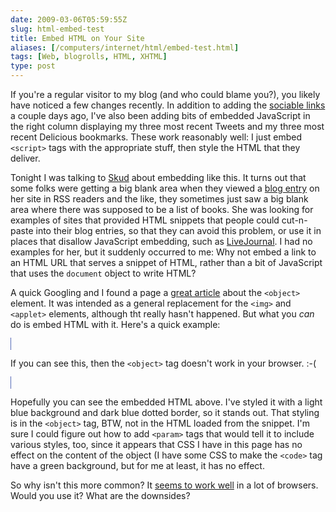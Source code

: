 ```yaml
--- 
date: 2009-03-06T05:59:55Z
slug: html-embed-test
title: Embed HTML on Your Site
aliases: [/computers/internet/html/embed-test.html]
tags: [Web, blogrolls, HTML, XHTML]
type: post
---
```


If you're a regular visitor to my blog (and who could blame you?), you likely
have noticed a few changes recently. In addition to adding the [sociable links]
a couple days ago, I've also been adding bits of embedded JavaScript in the
right column displaying my three most recent Tweets and my three most recent
Delicious bookmarks. These work reasonably well: I just embed `<script>` tags
with the appropriate stuff, then style the HTML that they deliver.

Tonight I was talking to [Skud] about embedding like this. It turns out that
some folks were getting a big blank area when they viewed a [blog entry] on her
site in RSS readers and the like, they sometimes just saw a big blank area where
there was supposed to be a list of books. She was looking for examples of sites
that provided HTML snippets that people could cut-n-paste into their blog
entries, so that they can avoid this problem, or use it in places that disallow
JavaScript embedding, such as [LiveJournal]. I had no examples for her, but it
suddenly occurred to me: Why not embed a link to an HTML URL that serves a
snippet of HTML, rather than a bit of JavaScript that uses the `document` object
to write HTML?

A quick Googling and I found a page a [great article] about the `<object>`
element. It was intended as a general replacement for the `<img>` and `<applet>`
elements, although tht really hasn't happened. But what you *can* do is embed
HTML with it. Here's a quick example:

<style type="text/css">code.embedded { background: green; }</style> <object data="/code/testembed.html" type="text/html" style="background: lightblue; width: 100%; border: 1px dotted darkblue;" id="testembed">
  <p>If you can see this, then the <code>&lt;object&gt;</code> tag doesn't
  work in your browser. :-(</p>
</object>

Hopefully you can see the embedded HTML above. I've styled it with a light blue
background and dark blue dotted border, so it stands out. That styling is in the
`<object>` tag, BTW, not in the HTML loaded from the snippet. I'm sure I could
figure out how to add `<param>` tags that would tell it to include various
styles, too, since it appears that CSS I have in this page has no effect on the
content of the object (I have some CSS to make the `<code>` tag have a green
background, but for me at least, it has no effect.

So why isn't this more common? It [seems to work well] in a lot of browsers.
Would you use it? What are the downsides?

  [sociable links]: /computers/internet/weblogs/blosxom/sociable/introducing-sociable.html
    "Sociable Plugin for Blosxom"
  [Skud]: http://infotrope.net/blog/ "Infotropism Kirrily Robert’s blog"
  [blog entry]: http://infotrope.net/blog/2009/03/05/books-read-february-2009/
    "Infotropism: Books read, February 2009"
  [LiveJournal]: http://www.livejournal.com/
  [great article]: http://joliclic.free.fr/html/object-tag/en/
    "What is the HTML object tag"
  [seems to work well]: http://joliclic.free.fr/html/object-tag/en/object-results.php
    "tests: object tag"
